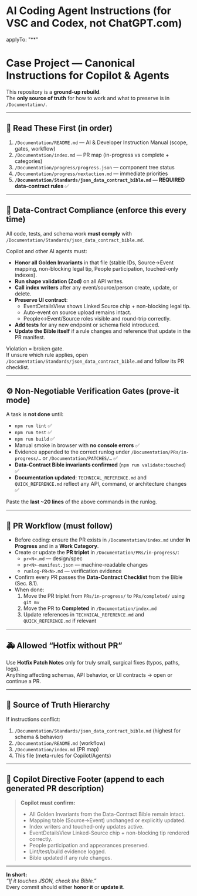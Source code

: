 
# AI Coding Agent Instructions (for VSC and Codex, not ChatGPT.com)

applyTo: "**"

# Case Project — Canonical Instructions for Copilot & Agents

This repository is a **ground-up rebuild**.  
The **only source of truth** for how to work and what to preserve is in `/Documentation/`.

---

## 🔖 Read These First (in order)

1. `/Documentation/README.md` — AI & Developer Instruction Manual (scope, gates, workflow)  
2. `/Documentation/index.md` — PR map (in-progress vs complete + categories)  
3. `/Documentation/progress/progress.json` — component tree status  
4. `/Documentation/progress/nextaction.md` — immediate priorities  
5. **`/Documentation/Standards/json_data_contract_bible.md` — REQUIRED data-contract rules** ✅  

---

## 🧩 Data-Contract Compliance (enforce this every time)

All code, tests, and schema work **must comply** with  
`/Documentation/Standards/json_data_contract_bible.md`.

Copilot and other AI agents must:

- **Honor all Golden Invariants** in that file (stable IDs, Source→Event mapping, non-blocking legal tip, People participation, touched-only indexes).  
- **Run shape validation (Zod)** on all API writes.  
- **Call index writers** after any event/source/person create, update, or delete.  
- **Preserve UI contract**:
  - EventDetailsView shows Linked Source chip + non-blocking legal tip.
  - Auto-event on source upload remains intact.
  - People↔Event/Source roles visible and round-trip correctly.
- **Add tests** for any new endpoint or schema field introduced.  
- **Update the Bible itself** if a rule changes and reference that update in the PR manifest.

Violation = broken gate.  
If unsure which rule applies, open `/Documentation/Standards/json_data_contract_bible.md` and follow its PR checklist.

---

## ⚙️ Non-Negotiable Verification Gates (prove-it mode)

A task is **not done** until:

- `npm run lint` ✅  
- `npm run test` ✅  
- `npm run build` ✅  
- Manual smoke in browser with **no console errors** ✅  
- Evidence appended to the correct runlog under `/Documentation/PRs/in-progress/…` or `/Documentation/PATCHES/…` ✅  
- **Data-Contract Bible invariants confirmed** (`npm run validate:touched`) ✅  
- **Documentation updated**: `TECHNICAL_REFERENCE.md` and `QUICK_REFERENCE.md` reflect any API, command, or architecture changes ✅  

Paste the **last ~20 lines** of the above commands in the runlog.

---

## 🧭 PR Workflow (must follow)

- Before coding: ensure the PR exists in `/Documentation/index.md` under **In Progress** and in a **Work Category**.  
- Create or update the **PR triplet** in `/Documentation/PRs/in-progress/`:
  - `pr<N>.md` — design/spec  
  - `pr<N>-manifest.json` — machine-readable changes  
  - `runlog-PR<N>.md` — verification evidence  
- Confirm every PR passes the **Data-Contract Checklist** from the Bible (Sec. 8.1).  
- When done:
  1. Move the PR triplet from `PRs/in-progress/` to `PRs/completed/` using `git mv`
  2. Move the PR to **Completed** in `/Documentation/index.md`
  3. Update references in `TECHNICAL_REFERENCE.md` and `QUICK_REFERENCE.md` if relevant

---

## 🚑 Allowed “Hotfix without PR”

Use **Hotfix Patch Notes** only for truly small, surgical fixes (typos, paths, logs).  
Anything affecting schemas, API behavior, or UI contracts → open or continue a PR.

---

## 📜 Source of Truth Hierarchy

If instructions conflict:

1. `/Documentation/Standards/json_data_contract_bible.md` (highest for schema & behavior)  
2. `/Documentation/README.md` (workflow)  
3. `/Documentation/index.md` (PR map)  
4. This file (meta-rules for Copilot/Agents)

---

## 🧠 Copilot Directive Footer (append to each generated PR description)

> **Copilot must confirm:**
> - All Golden Invariants from the Data-Contract Bible remain intact.  
> - Mapping table (Source→Event) unchanged or explicitly updated.  
> - Index writers and touched-only updates active.  
> - EventDetailsView Linked-Source chip + non-blocking tip rendered correctly.  
> - People participation and appearances preserved.  
> - Lint/test/build evidence logged.  
> - Bible updated if any rule changes.

---

**In short:**  
*“If it touches JSON, check the Bible.”*  
Every commit should either **honor it** or **update it**.
